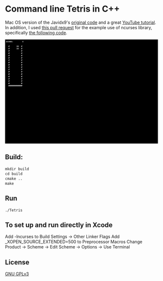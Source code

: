 # Command line Tetris in C++

Mac OS version of the Javidx9's [original code](https://github.com/OneLoneCoder/videos/blob/master/OneLoneCoder_Tetris.cpp) and a great [YouTube tutorial](https://www.youtube.com/watch?v=8OK8_tHeCIA&t=1806s).
In addition, I used [this pull request](https://github.com/OneLoneCoder/CommandLineFPS/pull/1) for the example use of ncurses library, specifically [the following code](https://github.com/rohanliston/CommandLineFPS/blob/linux-port/linux/CommandLineFPS.cpp).


![](media/Tetris_mov.gif)


## Build:

```
mkdir build
cd build
cmake ..
make
```


## Run
```
./Tetris
```

## To set up and run directly in Xcode

Add -lncurses to Build Settings -> Other Linker Flags
Add _XOPEN_SOURCE_EXTENDED=500 to Preprocessor Macros
Change Product -> Scheme -> Edit Scheme -> Options -> Use Terminal


## License
[GNU GPLv3](https://www.gnu.org/licenses/gpl-3.0.html)